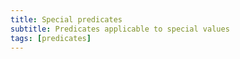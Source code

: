 ```yaml
---
title: Special predicates
subtitle: Predicates applicable to special values
tags: [predicates]
---
```

<!-- START AUTO-GENERATED -->
<!-- END AUTO-GENERATED -->